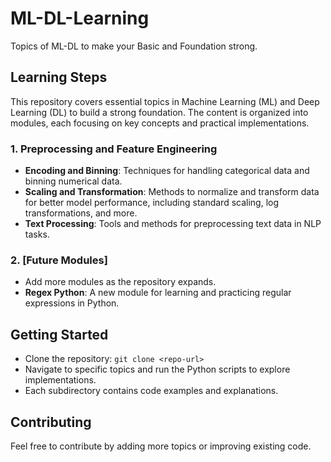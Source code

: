 # ML-DL-Learning

Topics of ML-DL to make your Basic and Foundation strong.

## Learning Steps

This repository covers essential topics in Machine Learning (ML) and Deep Learning (DL) to build a strong foundation. The content is organized into modules, each focusing on key concepts and practical implementations.

### 1. Preprocessing and Feature Engineering
   - **Encoding and Binning**: Techniques for handling categorical data and binning numerical data.
   - **Scaling and Transformation**: Methods to normalize and transform data for better model performance, including standard scaling, log transformations, and more.
   - **Text Processing**: Tools and methods for preprocessing text data in NLP tasks.

### 2. [Future Modules]
   - Add more modules as the repository expands.
   - **Regex Python**: A new module for learning and practicing regular expressions in Python.

## Getting Started
- Clone the repository: `git clone <repo-url>`
- Navigate to specific topics and run the Python scripts to explore implementations.
- Each subdirectory contains code examples and explanations.

## Contributing
Feel free to contribute by adding more topics or improving existing code.
